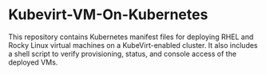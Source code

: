 # Kubevirt-VM-On-Kubernetes
This repository contains Kubernetes manifest files for deploying RHEL and Rocky Linux virtual machines on a KubeVirt-enabled cluster. It also includes a shell script to verify provisioning, status, and console access of the deployed VMs.

